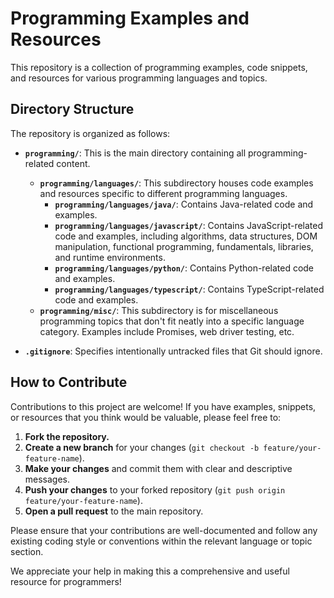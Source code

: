 # Programming Examples and Resources

This repository is a collection of programming examples, code snippets, and resources for various programming languages and topics.

## Directory Structure

The repository is organized as follows:

- **`programming/`**: This is the main directory containing all programming-related content.
    - **`programming/languages/`**: This subdirectory houses code examples and resources specific to different programming languages.
        - **`programming/languages/java/`**: Contains Java-related code and examples.
        - **`programming/languages/javascript/`**: Contains JavaScript-related code and examples, including algorithms, data structures, DOM manipulation, functional programming, fundamentals, libraries, and runtime environments.
        - **`programming/languages/python/`**: Contains Python-related code and examples.
        - **`programming/languages/typescript/`**: Contains TypeScript-related code and examples.
    - **`programming/misc/`**: This subdirectory is for miscellaneous programming topics that don't fit neatly into a specific language category. Examples include Promises, web driver testing, etc.

- **`.gitignore`**: Specifies intentionally untracked files that Git should ignore.

## How to Contribute

Contributions to this project are welcome! If you have examples, snippets, or resources that you think would be valuable, please feel free to:

1.  **Fork the repository.**
2.  **Create a new branch** for your changes (`git checkout -b feature/your-feature-name`).
3.  **Make your changes** and commit them with clear and descriptive messages.
4.  **Push your changes** to your forked repository (`git push origin feature/your-feature-name`).
5.  **Open a pull request** to the main repository.

Please ensure that your contributions are well-documented and follow any existing coding style or conventions within the relevant language or topic section.

We appreciate your help in making this a comprehensive and useful resource for programmers!
